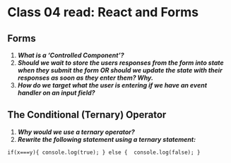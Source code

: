 # Class 04 read: React and Forms

## Forms

1. **_What is a ‘Controlled Component’?_**
2. **_Should we wait to store the users responses from the form into state when they submit the form OR should we update the state with their responses as soon as they enter them? Why._**
3. **_How do we target what the user is entering if we have an event handler on an input field?_**

## The Conditional (Ternary) Operator

1. **_Why would we use a ternary operator?_**
2. **_Rewrite the following statement using a ternary statement:_**

`if(x===y){ console.log(true); } else {  console.log(false); }`
